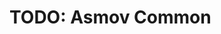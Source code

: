TODO: Asmov Common
================================================================================


